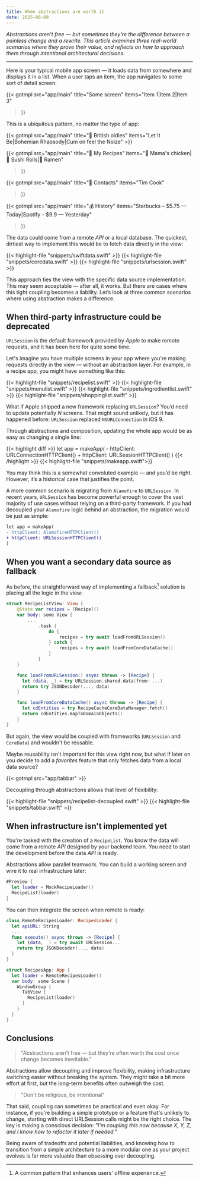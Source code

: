 ```yaml
---
title: When abstractions are worth it
date: 2025-08-09
---
```


*Abstractions aren’t free — but sometimes they’re the difference between a painless change and a rewrite. This article examines three real-world scenarios where they prove their value, and reflects on how to approach them through intentional architectural decisions.*

---

Here is your typical mobile app screen — it loads data from somewhere and displays it in a list. When a user taps an item, the app navigates to some sort of detail screen:

{{< gotmpl src="app/main"
    title="Some screen"
    items="Item 1|Item 2|Item 3"
>}}

This is a ubiquitous pattern, no matter the type of app:
<div class="carousel-breakout">
<div class="carousel-content">
{{< gotmpl src="app/main"
    title="🎵 British oldies"
    items="Let It Be|Bohemian Rhapsody|Cum on feel the Noize"
>}}

{{< gotmpl src="app/main"
    title="🔪 My Recipes"
    items="🍗 Mama's chicken|🍣 Sushi Rolls|🍜 Ramen"
>}}

{{< gotmpl src="app/main"
    title="👤 Contacts"
    items="Tim Cook"
>}}

{{< gotmpl src="app/main"
    title="💰 History"
    items="Starbucks – $5.75 — Today|Spotify – $9.9 — Yesterday"
>}}

</div>
</div>

The data could come from a remote *API* or a local database. The quickest, dirtiest way to implement this would be to fetch data directly in the view:

<div class="carousel-breakout">
<div class="carousel-content">
{{< highlight-file "snippets/swiftdata.swift" >}}
{{< highlight-file "snippets/coredata.swift" >}}
{{< highlight-file "snippets/urlsession.swift" >}}
</div>
</div>

This approach ties the view with the specific data source implementation. This may seem acceptable — after all, it works. But there are cases where this tight coupling becomes a liability. Let’s look at three common scenarios where using abstraction makes a difference.

## When third-party infrastructure could be deprecated

`URLSession` is the default framework provided by *Apple* to make remote requests, and it has been here for quite some time.

Let's imagine you have multiple screens in your app where you're making requests directly in the view — without an abstraction layer. For example, in a recipe app, you might have something like this:

<div class="carousel-breakout">
<div class="carousel-content">
{{< highlight-file "snippets/recipelist.swift" >}}
{{< highlight-file "snippets/menulist.swift" >}}
{{< highlight-file "snippets/ingredientlist.swift" >}}
{{< highlight-file "snippets/shoppinglist.swift" >}}
</div>
</div>

What if Apple shipped a new framework replacing `URLSession`? You’d need to update potentially *N* screens. That might sound unlikely, but it has happened before: `URLSession` replaced `NSURLConnection` in iOS 9.



Through abstractions and composition, updating the whole app would be as easy as changing a single line:

<div class="carousel-breakout">
<div class="carousel-content">
{{< highlight diff >}}
let app = makeApp(
- httpClient: URLConnectionHTTPClient()
+ httpClient: URLSessionHTTPClient()
)
{{< /highlight >}}
{{< highlight-file "snippets/makeapp.swift">}}
</div>
</div>

You may think this is a somewhat convoluted example — and you’d be right. However, it’s a historical case that justifies the point.

A more common scenario is migrating from `Alamofire` to `URLSession`. In recent years, `URLSession` has become powerful enough to cover the vast majority of use cases without relying on a third-party framework. If you had decoupled your `Alamofire` logic behind an abstraction, the migration would be just as simple:

```diff
let app = makeApp(
- httpClient: AlamofireHTTPClient()
+ httpClient: URLSessionHTTPClient()
)
```

## When you want a secondary data source as fallback

As before, the straightforward way of implementing a fallback[^fallback] solution is placing all the logic in the view:

[^fallback]: A common pattern that enhances users' offline experience.

```swift
struct RecipeListView: View {
    @State var recipes = [Recipe]()
    var body: some View {
        ...
            .task {
                do {
                    recipes = try await loadFromURLSession()
                } catch {
                    recipes = try await loadFromCoreDataCache()
                }
            }
    }

    func loadFromURLSession() async throws -> [Recipe] {
      let (data, _) = try URLSession.shared.data(from: ...)
      return try JSONDecoder(..., data)
    }

    func loadFromCoreDataCache() async throws -> [Recipe] {
      let cdEntities = try RecipeCacheCoreDataManager.fetch()
      return cdEntities.mapToDomainObjects()
    }
}
```

But again, the view would be coupled with frameworks (`URLSession` and `CoreData`) and wouldn't be reusable.

Maybe reusability isn't important for this view right now, but what if later on you decide to add a *favorites* feature that only fetches data from a local data source?

{{< gotmpl src="app/tabbar" >}}

Decoupling through abstractions allows that level of flexibility:

<div class="carousel-breakout">
<div class="carousel-content">
{{< highlight-file "snippets/recipelist-decoupled.swift" >}}
{{< highlight-file "snippets/tabbar.swift" >}}
</div>
</div>

## When infrastructure isn't implemented yet

You're tasked with the creation of a `RecipeList`. You know the data will come from a remote *API* designed by your backend team. You need to start the development before the data *API* is ready.

Abstractions allow parallel teamwork. You can build a working screen and wire it to real infrastructure later:

```swift
#Preview {
  let loader = MockRecipeLoader()
  RecipeList(loader)
}
```

You can then integrate the screen when remote is ready:

```swift
class RemoteRecipesLoader: RecipesLoader {
  let apiURL: String
  ...
  func execute() async throws -> [Recipe] {
    let (data, _) = try await URLSession...
    return try JSONDecoder(..., data)
  }
}

struct RecipesApp: App {
  let loader = RemoteRecipesLoader()
  var body: some Scene {
    WindowGroup {
      TabView {
        RecipeList(loader)
      }
    }
  }
}
```

## Conclusions

> "Abstractions aren’t free — but they’re often worth the cost once change becomes inevitable."

Abstractions allow decoupling and improve flexibility, making infrastructure switching easier without breaking the system. They might take a bit more effort at first, but the long-term benefits often outweigh the cost.

> "Don't be religious, be intentional"

That said, coupling can sometimes be practical and even okay. For instance, if you're building a simple prototype or a feature that's unlikely to change, starting with direct URLSession calls might be the right choice. The key is making a conscious decision: *"I'm coupling this now because X, Y, Z, and I know how to refactor it later if needed."*

Being aware of tradeoffs and potential liabilities, and knowing how to transition from a simple architecture to a more modular one as your project evolves is far more valuable than obsessing over decoupling.
